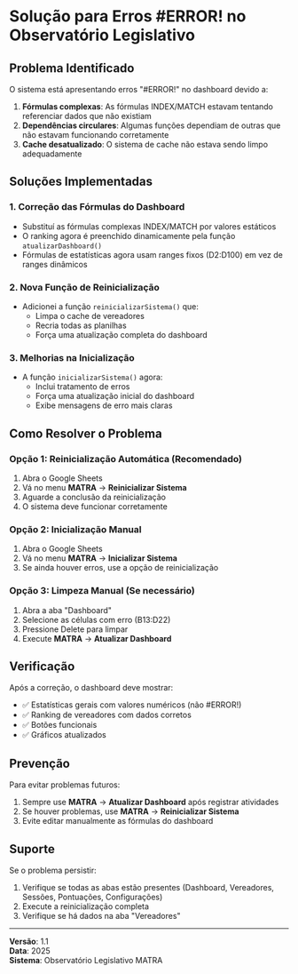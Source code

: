 # Solução para Erros #ERROR! no Observatório Legislativo

## Problema Identificado

O sistema está apresentando erros "#ERROR!" no dashboard devido a:

1. **Fórmulas complexas**: As fórmulas INDEX/MATCH estavam tentando referenciar dados que não existiam
2. **Dependências circulares**: Algumas funções dependiam de outras que não estavam funcionando corretamente
3. **Cache desatualizado**: O sistema de cache não estava sendo limpo adequadamente

## Soluções Implementadas

### 1. Correção das Fórmulas do Dashboard
- Substituí as fórmulas complexas INDEX/MATCH por valores estáticos
- O ranking agora é preenchido dinamicamente pela função `atualizarDashboard()`
- Fórmulas de estatísticas agora usam ranges fixos (D2:D100) em vez de ranges dinâmicos

### 2. Nova Função de Reinicialização
- Adicionei a função `reinicializarSistema()` que:
  - Limpa o cache de vereadores
  - Recria todas as planilhas
  - Força uma atualização completa do dashboard

### 3. Melhorias na Inicialização
- A função `inicializarSistema()` agora:
  - Inclui tratamento de erros
  - Força uma atualização inicial do dashboard
  - Exibe mensagens de erro mais claras

## Como Resolver o Problema

### Opção 1: Reinicialização Automática (Recomendado)
1. Abra o Google Sheets
2. Vá no menu **MATRA** → **Reinicializar Sistema**
3. Aguarde a conclusão da reinicialização
4. O sistema deve funcionar corretamente

### Opção 2: Inicialização Manual
1. Abra o Google Sheets
2. Vá no menu **MATRA** → **Inicializar Sistema**
3. Se ainda houver erros, use a opção de reinicialização

### Opção 3: Limpeza Manual (Se necessário)
1. Abra a aba "Dashboard"
2. Selecione as células com erro (B13:D22)
3. Pressione Delete para limpar
4. Execute **MATRA** → **Atualizar Dashboard**

## Verificação

Após a correção, o dashboard deve mostrar:
- ✅ Estatísticas gerais com valores numéricos (não #ERROR!)
- ✅ Ranking de vereadores com dados corretos
- ✅ Botões funcionais
- ✅ Gráficos atualizados

## Prevenção

Para evitar problemas futuros:
1. Sempre use **MATRA** → **Atualizar Dashboard** após registrar atividades
2. Se houver problemas, use **MATRA** → **Reinicializar Sistema**
3. Evite editar manualmente as fórmulas do dashboard

## Suporte

Se o problema persistir:
1. Verifique se todas as abas estão presentes (Dashboard, Vereadores, Sessões, Pontuações, Configurações)
2. Execute a reinicialização completa
3. Verifique se há dados na aba "Vereadores"

---
**Versão**: 1.1  
**Data**: 2025  
**Sistema**: Observatório Legislativo MATRA 